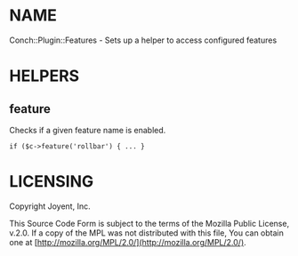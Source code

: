 # NAME

Conch::Plugin::Features - Sets up a helper to access configured features

# HELPERS

## feature

Checks if a given feature name is enabled.

```
if ($c->feature('rollbar') { ... }
```

# LICENSING

Copyright Joyent, Inc.

This Source Code Form is subject to the terms of the Mozilla Public License,
v.2.0. If a copy of the MPL was not distributed with this file, You can obtain
one at [http://mozilla.org/MPL/2.0/](http://mozilla.org/MPL/2.0/).
